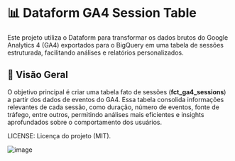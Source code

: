 # 📊 Dataform GA4 Session Table

Este projeto utiliza o Dataform para transformar os dados brutos do Google Analytics 4 (GA4) exportados para o BigQuery em uma tabela de sessões estruturada, facilitando análises e relatórios personalizados.

## 🚀 Visão Geral

O objetivo principal é criar uma tabela fato de sessões (**fct_ga4_sessions**) a partir dos dados de eventos do GA4. Essa tabela consolida informações relevantes de cada sessão, como duração, número de eventos, fonte de tráfego, entre outros, permitindo análises mais eficientes e insights aprofundados sobre o comportamento dos usuários.

LICENSE: Licença do projeto (MIT).

![image](https://github.com/user-attachments/assets/1de504fc-20ec-4f34-8da0-f13260cfb8ab)
